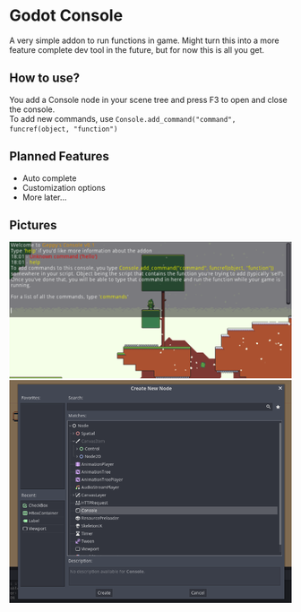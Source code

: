 # Godot Console
A very simple addon to run functions in game. Might turn this into a more feature complete dev tool in the future, but for now this is all you get.

## How to use?
You add a Console node in your scene tree and press F3 to open and close the console.  
To add new commands, use ```Console.add_command("command", funcref(object, "function")```

## Planned Features
- Auto complete
- Customization options
- More later...

## Pictures
![](https://github.com/Gepsu/godot-console/blob/master/72889b9c05890e9d483f7b424bd1811f.png)
![](https://github.com/Gepsu/godot-console/blob/master/19715eed8943f5ac8d3173806d14920b.png)
